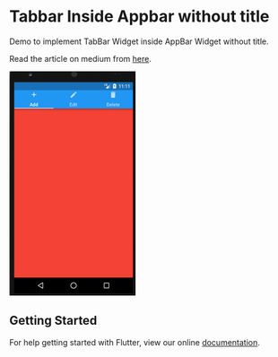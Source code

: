 # Tabbar Inside Appbar without title

Demo to implement TabBar Widget inside AppBar Widget without title.

Read the article on medium from [here](https://medium.com/@dhuma1981/flutter-tip-tabbar-inside-appbar-without-title-75fb4dd58db).

<img src="./preview/TabBar_Inside_AppBar.png" height="400" alt="Screenshot"/> 

## Getting Started

For help getting started with Flutter, view our online
[documentation](https://flutter.io/).
